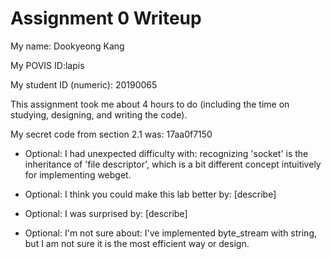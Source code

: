 Assignment 0 Writeup
=============

My name: Dookyeong Kang

My POVIS ID:lapis

My student ID (numeric): 20190065

This assignment took me about 4 hours to do (including the time on studying, designing, and writing the code).

My secret code from section 2.1 was: 17aa0f7150

- Optional: I had unexpected difficulty with: recognizing 'socket' is the inheritance of 'file descriptor', which is a bit different concept intuitively for implementing webget.

- Optional: I think you could make this lab better by: [describe]

- Optional: I was surprised by: [describe]

- Optional: I'm not sure about: I've implemented byte_stream with string, but I am not sure it is the most efficient way or design.
